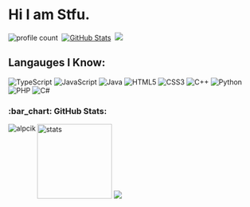 # Hi I am Stfu.
![profile count](https://komarev.com/ghpvc/?username=alpcik&color=blue)&nbsp;
[![GitHub Stats](https://img.shields.io/github/followers/alpcik?label=follow&style=social)](https://github.com/alpcik)&nbsp;
<a href="https://instagram.com/klautaltidore"><img src="https://img.shields.io/badge/@klautaltidore-E4405F?style=flat&logo=Instagram&logoColor=white"/></a> &nbsp;

## Langauges I Know:
![TypeScript](https://img.shields.io/badge/typescript-%23007ACC.svg?style=for-the-badge&logo=typescript&logoColor=white)
![JavaScript](https://img.shields.io/badge/javascript-%23323330.svg?style=for-the-badge&logo=javascript&logoColor=%23F7DF1E)
![Java](https://img.shields.io/badge/java-%23ED8B00.svg?style=for-the-badge&logo=java&logoColor=white)
![HTML5](https://img.shields.io/badge/html5-%23E34F26.svg?style=for-the-badge&logo=html5&logoColor=white)
![CSS3](https://img.shields.io/badge/css3-%231572B6.svg?style=for-the-badge&logo=css3&logoColor=white)
![C++](https://img.shields.io/badge/c++-%2300599C.svg?style=for-the-badge&logo=c%2B%2B&logoColor=white)
![Python](https://img.shields.io/badge/Python-3776AB?style=for-the-badge&logo=python&logoColor=white)
![PHP](https://img.shields.io/badge/php-%23777BB4.svg?style=for-the-badge&logo=php&logoColor=white)
![C#](https://img.shields.io/badge/php-%23777BB4.svg?style=for-the-badge&logo=c&logoColor=white)


<h3 align="left">:bar_chart: GitHub Stats:</h3>

<p><img align="left" src="https://github-readme-stats.vercel.app/api/top-langs?username=alpcik&show_icons=true&theme=dark&locale=en&layout=compact" alt="alpcik" /></p>
<p align="left">
   <img src="https://github-readme-stats.vercel.app/api?username=alpcik&count_private=true&show_icons=true&theme=dark&hide_border=true" width="%100" height="150px" alt="stats" />
<img src="https://github-profile-trophy.vercel.app/?username=alpcik&theme=radical" />
</p>
